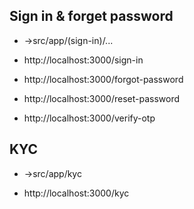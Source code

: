 ## Sign in & forget password

- ->src/app/(sign-in)/...

- http://localhost:3000/sign-in
- http://localhost:3000/forgot-password
- http://localhost:3000/reset-password
- http://localhost:3000/verify-otp

## KYC

- ->src/app/kyc

- http://localhost:3000/kyc
